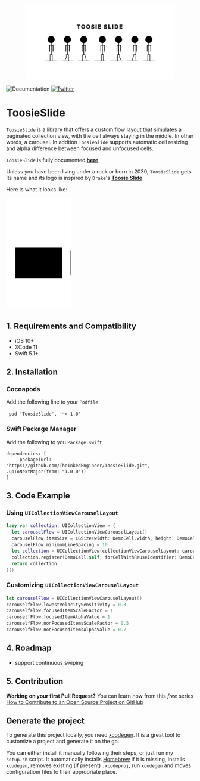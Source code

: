 <p align="center">
<img src="ToosieSlideLogo.png" alt="Toosie Slide Logo" width="400">
</p>

![Documentation](https://theinkedengineer.github.io/ToosieSlide/docs/1.0.x/badge.svg)
[![Twitter](https://img.shields.io/twitter/url/https/theinkedgineer.svg?label=TheInkedgineer&style=social)](https://twitter.com/theinkedgineer)
# ToosieSlide

`ToosieSlide` is a library that offers a custom flow layout that simulates a paginated collection view, with the cell always staying in the middle. In other words, a carousel.
In addtion `ToosieSlide` supports automatic cell resizing and alpha difference between focused and unfocused cells.

 `ToosieSlide` is fully documented [**here**](https://theinkedengineer.github.io/ToosieSlide/docs/1.0.x/index.html)
 
 Unless you have been living under a rock or born in 2030, `ToosieSlide` gets its name and its logo is inspired by `Drake`'s [**Toosie Slide**](https://www.youtube.com/watch?v=xWggTb45brM)
 
 Here is what it looks like:
 
 <img src="ToosieSlideDemo.gif" alt="Toosie Slide Demo" height="300">

## 1. Requirements and Compatibility

- iOS 10+
- XCode 11
- Swift 5.1+

## 2. Installation

### Cocoapods

Add the following line to your `Podfile`

` pod 'ToosieSlide', '~> 1.0'`

### Swift Package Manager

Add the following to you `Package.swift`

```
dependencies: [
    .package(url: "https://github.com/TheInkedEngineer/ToosieSlide.git", .upToNextMajor(from: "1.0.0"))
]
```
## 3. Code Example

### Using `UICollectionViewCarouselLayout`

```swift
lazy var collection: UICollectionView = {
  let carouselFlow = UICollectionViewCarouselLayout()
  carouselFlow.itemSize = CGSize(width: DemoCell.width, height: DemoCell.height)
  carouselFlow.minimumLineSpacing = 10
  let collection = UICollectionView(collectionViewCarouselLayout: carouselFlow)
  collection.register(DemoCell.self, forCellWithReuseIdentifier: DemoCell.identifier)
  return collection
}()
```

### Customizing `UICollectionViewCarouselLayout`

```swift
let carouselFlow = UICollectionViewCarouselLayout()
carouselfFlow.lowestVelocitySensitivity = 0.3
carouselfFlow.focusedItemScaleFactor = 1
carouselfFlow.focusedItemAlphaValue = 1
carouselfFlow.nonFocusedItemsScaleFactor = 0.5
carouselfFlow.nonFocusedItemsAlphaValue = 0.7
```


## 4. Roadmap

- support continuous swiping

## 5. Contribution

**Working on your first Pull Request?** You can learn how from this *free* series [How to Contribute to an Open Source Project on GitHub](https://egghead.io/series/how-to-contribute-to-an-open-source-project-on-github)

## Generate the project

To generate this project locally, you need [xcodegen](https://github.com/yonaskolb/XcodeGen). It is a great tool to customize a project and generate it on the go.

You can either install it manually following their steps, or just run my `setup.sh` script. It automatically installs [Homebrew](https://brew.sh) if it is missing, installs `xcodegen`, removes existing (if present) `.xcodeproj`, run `xcodegen` and moves configuratiom files to their appropriate place.

